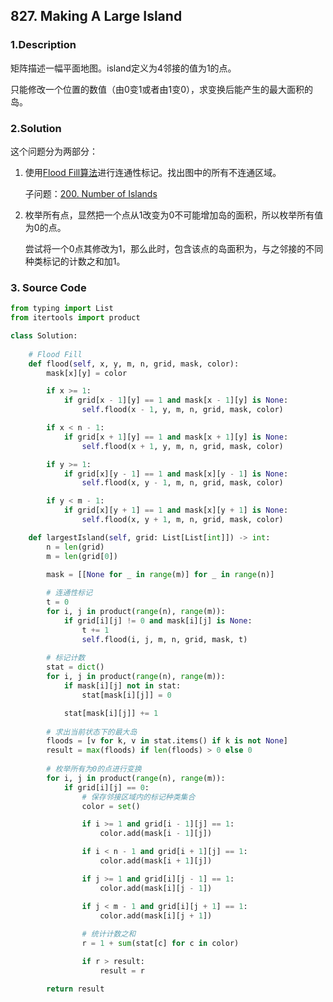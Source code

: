 ## 827. Making A Large Island

### 1.Description

矩阵描述一幅平面地图。island定义为4邻接的值为1的点。

只能修改一个位置的数值（由0变1或者由1变0），求变换后能产生的最大面积的岛。

### 2.Solution

这个问题分为两部分：

1. 使用[Flood Fill算法](https://en.wikipedia.org/wiki/Flood_fill)进行连通性标记。找出图中的所有不连通区域。

   子问题：[200. Number of Islands](https://leetcode.com/problems/number-of-islands/)

2. 枚举所有点，显然把一个点从1改变为0不可能增加岛的面积，所以枚举所有值为0的点。

   尝试将一个0点其修改为1，那么此时，包含该点的岛面积为，与之邻接的不同种类标记的计数之和加1。

### 3. Source Code

```python
from typing import List
from itertools import product

class Solution:
    
    # Flood Fill
    def flood(self, x, y, m, n, grid, mask, color):
        mask[x][y] = color

        if x >= 1:
            if grid[x - 1][y] == 1 and mask[x - 1][y] is None:
                self.flood(x - 1, y, m, n, grid, mask, color)

        if x < n - 1:
            if grid[x + 1][y] == 1 and mask[x + 1][y] is None:
                self.flood(x + 1, y, m, n, grid, mask, color)

        if y >= 1:
            if grid[x][y - 1] == 1 and mask[x][y - 1] is None:
                self.flood(x, y - 1, m, n, grid, mask, color)

        if y < m - 1:
            if grid[x][y + 1] == 1 and mask[x][y + 1] is None:
                self.flood(x, y + 1, m, n, grid, mask, color)

    def largestIsland(self, grid: List[List[int]]) -> int:
        n = len(grid)
        m = len(grid[0])

        mask = [[None for _ in range(m)] for _ in range(n)]
        
        # 连通性标记
        t = 0
        for i, j in product(range(n), range(m)):
            if grid[i][j] != 0 and mask[i][j] is None:
                t += 1
                self.flood(i, j, m, n, grid, mask, t)
        
        # 标记计数
        stat = dict()
        for i, j in product(range(n), range(m)):
            if mask[i][j] not in stat:
                stat[mask[i][j]] = 0

            stat[mask[i][j]] += 1
            
        # 求出当前状态下的最大岛
        floods = [v for k, v in stat.items() if k is not None]
        result = max(floods) if len(floods) > 0 else 0
        
        # 枚举所有为0的点进行变换
        for i, j in product(range(n), range(m)):
            if grid[i][j] == 0:
                # 保存邻接区域内的标记种类集合
                color = set()

                if i >= 1 and grid[i - 1][j] == 1:
                    color.add(mask[i - 1][j])

                if i < n - 1 and grid[i + 1][j] == 1:
                    color.add(mask[i + 1][j])

                if j >= 1 and grid[i][j - 1] == 1:
                    color.add(mask[i][j - 1])

                if j < m - 1 and grid[i][j + 1] == 1:
                    color.add(mask[i][j + 1])
                
                # 统计计数之和
                r = 1 + sum(stat[c] for c in color)

                if r > result:
                    result = r

        return result
```

